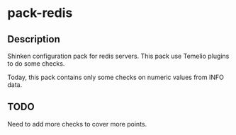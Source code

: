 # pack-redis

## Description

Shinken configuration pack for redis servers. This pack use Temelio plugins to
do some checks.

Today, this pack contains only some checks on numeric values from INFO data.

## TODO

Need to add more checks to cover more points.
